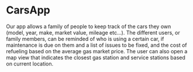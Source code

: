 CarsApp
=======
Our app allows a family of people to keep track of the cars they own (model, year, make, market value, mileage etc…). The different users, or family members, can be reminded of who is using a certain car, if maintenance is due on them and a list of issues to be fixed, and the cost of refueling based on the average gas market price. The user can also open a map view that indicates the closest gas station and service stations based on current location.
